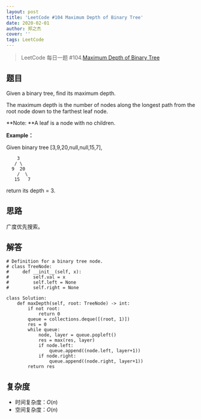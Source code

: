 ```yaml
---
layout: post
title: 'LeetCode #104 Maximum Depth of Binary Tree'
date: 2020-02-01
author: 郑之杰
cover: ''
tags: LeetCode
---
```


> LeetCode 每日一题 #104.[Maximum Depth of Binary Tree](https://leetcode-cn.com/problems/maximum-depth-of-binary-tree/)

## 题目
Given a binary tree, find its maximum depth.

The maximum depth is the number of nodes along the longest path from the root node down to the farthest leaf node.

**Note: **A leaf is a node with no children.

**Example：**

Given binary tree [3,9,20,null,null,15,7],
```
    3
   / \
  9  20
    /  \
   15   7
```
return its depth = 3.

## 思路
广度优先搜索。

## 解答
```
# Definition for a binary tree node.
# class TreeNode:
#     def __init__(self, x):
#         self.val = x
#         self.left = None
#         self.right = None

class Solution:
    def maxDepth(self, root: TreeNode) -> int:
        if not root:
            return 0
        queue = collections.deque([(root, 1)])
        res = 0
        while queue:
            node, layer = queue.popleft()
            res = max(res, layer)
            if node.left:
                queue.append((node.left, layer+1))
            if node.right:
                queue.append((node.right, layer+1))
        return res
```

## 复杂度
- 时间复杂度：$O(n)$
- 空间复杂度：$O(n)$